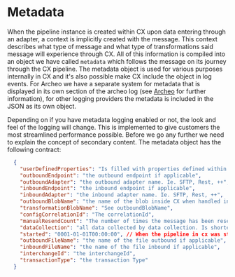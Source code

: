 # Metadata

When the pipeline instance is created within CX upon data entering through an adapter, a context is implicitly created with the message. This context describes what type of message and what type of transformations said message will experience through CX. All of this information is compiled into an object we have called `metadata` which follows the message on its journey through the CX pipeline. The metadata object is used for various purposes internally in CX and it's also possible make CX include the object in log events. For Archeo we have a separate system for metadata that is displayed in its own section of the archeo log (see [Archeo](https://api.archeo.no/swagger/index.html) for further information), for other logging providers the metadata is included in the JSON as its own object.

Depending on if you have metadata logging enabled or not, the look and feel of the logging will change. This is implemented to give customers the most streamlined performance possible. Before we go any further we need to explain the concept of secondary content. The metadata object has the following contract:

```json
  {
    "userDefinedProperties": "Is filled with properties defined within code components",
    "outboundEndpoint": "the outbound endpoint if applicable",
    "outboundAdapter": "the outbound adapter name. Ie. SFTP, Rest, ++",
    "inboundEndpoint": "the inbound endpoint if applicable",
    "inboundAdapter": "the inbound adapter name. Ie. SFTP, Rest, ++",
    "outboundBlobName": "the name of the blob inside CX when handled in the outbound enige. This is used for debug purposes when cases are reported to the CX team",
    "transformationBlobName": "See outboundBlobName",
    "configCorrelationId": "The correlationId",
    "manualResendCount": "The number of times the message has been resent using the resend framework for manual resend by the customer",
    "dataCollection": "all data collected by data collection. Is shortened if too long.",
    "started": "0001-01-01T00:00:00", // When the pipeline in cx was started
    "outboundFileName": "the name of the file outbound if applicable",
    "inboundFileName": "the name of the file inbound if applicable",
    "interchangeId": "the interchangeId",
    "transactionType": "the transaction Type"
  }
```
